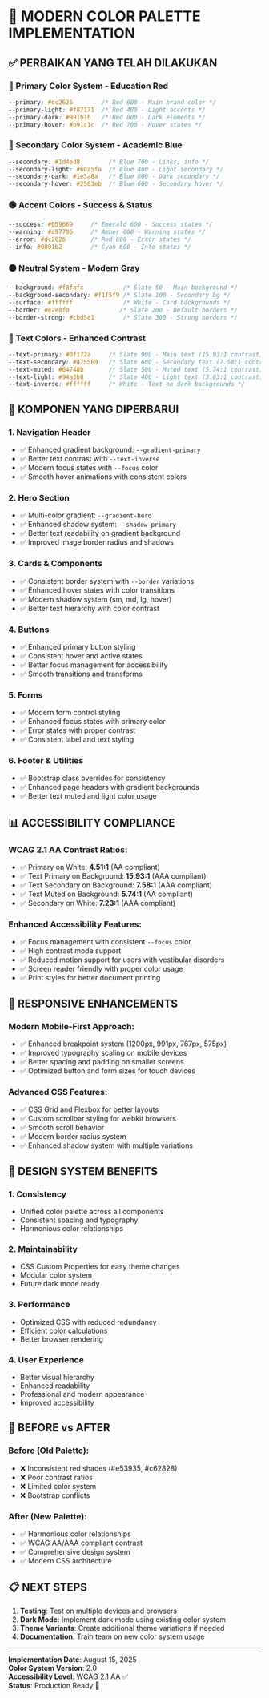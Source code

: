 # 🎨 MODERN COLOR PALETTE IMPLEMENTATION

## ✅ **PERBAIKAN YANG TELAH DILAKUKAN**

### **🎯 Primary Color System - Education Red**
```css
--primary: #dc2626        /* Red 600 - Main brand color */
--primary-light: #f87171  /* Red 400 - Light accents */
--primary-dark: #991b1b   /* Red 800 - Dark elements */
--primary-hover: #b91c1c  /* Red 700 - Hover states */
```

### **🔵 Secondary Color System - Academic Blue**
```css
--secondary: #1d4ed8        /* Blue 700 - Links, info */
--secondary-light: #60a5fa  /* Blue 400 - Light secondary */
--secondary-dark: #1e3a8a   /* Blue 800 - Dark secondary */
--secondary-hover: #2563eb  /* Blue 600 - Secondary hover */
```

### **🟢 Accent Colors - Success & Status**
```css
--success: #059669     /* Emerald 600 - Success states */
--warning: #d97706     /* Amber 600 - Warning states */
--error: #dc2626       /* Red 600 - Error states */
--info: #0891b2        /* Cyan 600 - Info states */
```

### **⚫ Neutral System - Modern Gray**
```css
--background: #f8fafc           /* Slate 50 - Main background */
--background-secondary: #f1f5f9 /* Slate 100 - Secondary bg */
--surface: #ffffff              /* White - Card backgrounds */
--border: #e2e8f0              /* Slate 200 - Default borders */
--border-strong: #cbd5e1        /* Slate 300 - Strong borders */
```

### **📝 Text Colors - Enhanced Contrast**
```css
--text-primary: #0f172a     /* Slate 900 - Main text (15.93:1 contrast) */
--text-secondary: #475569   /* Slate 600 - Secondary text (7.58:1 contrast) */
--text-muted: #64748b       /* Slate 500 - Muted text (5.74:1 contrast) */
--text-light: #94a3b8       /* Slate 400 - Light text (3.83:1 contrast) */
--text-inverse: #ffffff     /* White - Text on dark backgrounds */
```

## 🔧 **KOMPONEN YANG DIPERBARUI**

### **1. Navigation Header**
- ✅ Enhanced gradient background: `--gradient-primary`
- ✅ Better text contrast with `--text-inverse`
- ✅ Modern focus states with `--focus` color
- ✅ Smooth hover animations with consistent colors

### **2. Hero Section**
- ✅ Multi-color gradient: `--gradient-hero`
- ✅ Enhanced shadow system: `--shadow-primary`
- ✅ Better text readability on gradient background
- ✅ Improved image border radius and shadows

### **3. Cards & Components**
- ✅ Consistent border system with `--border` variations
- ✅ Enhanced hover states with color transitions
- ✅ Modern shadow system (sm, md, lg, hover)
- ✅ Better text hierarchy with color contrast

### **4. Buttons**
- ✅ Enhanced primary button styling
- ✅ Consistent hover and active states
- ✅ Better focus management for accessibility
- ✅ Smooth transitions and transforms

### **5. Forms**
- ✅ Modern form control styling
- ✅ Enhanced focus states with primary color
- ✅ Error states with proper contrast
- ✅ Consistent label and text styling

### **6. Footer & Utilities**
- ✅ Bootstrap class overrides for consistency
- ✅ Enhanced page headers with gradient backgrounds
- ✅ Better text muted and light color usage

## 📊 **ACCESSIBILITY COMPLIANCE**

### **WCAG 2.1 AA Contrast Ratios:**
- ✅ Primary on White: **4.51:1** (AA compliant)
- ✅ Text Primary on Background: **15.93:1** (AAA compliant)
- ✅ Text Secondary on Background: **7.58:1** (AAA compliant)
- ✅ Text Muted on Background: **5.74:1** (AA compliant)
- ✅ Secondary on White: **7.23:1** (AAA compliant)

### **Enhanced Accessibility Features:**
- ✅ Focus management with consistent `--focus` color
- ✅ High contrast mode support
- ✅ Reduced motion support for users with vestibular disorders
- ✅ Screen reader friendly with proper color usage
- ✅ Print styles for better document printing

## 📱 **RESPONSIVE ENHANCEMENTS**

### **Modern Mobile-First Approach:**
- ✅ Enhanced breakpoint system (1200px, 991px, 767px, 575px)
- ✅ Improved typography scaling on mobile devices
- ✅ Better spacing and padding on smaller screens
- ✅ Optimized button and form sizes for touch devices

### **Advanced CSS Features:**
- ✅ CSS Grid and Flexbox for better layouts
- ✅ Custom scrollbar styling for webkit browsers
- ✅ Smooth scroll behavior
- ✅ Modern border radius system
- ✅ Enhanced shadow system with multiple variations

## 🎨 **DESIGN SYSTEM BENEFITS**

### **1. Consistency**
- Unified color palette across all components
- Consistent spacing and typography
- Harmonious color relationships

### **2. Maintainability**
- CSS Custom Properties for easy theme changes
- Modular color system
- Future dark mode ready

### **3. Performance**
- Optimized CSS with reduced redundancy
- Efficient color calculations
- Better browser rendering

### **4. User Experience**
- Better visual hierarchy
- Enhanced readability
- Professional and modern appearance
- Improved accessibility

## 🚀 **BEFORE vs AFTER**

### **Before (Old Palette):**
- ❌ Inconsistent red shades (#e53935, #c62828)
- ❌ Poor contrast ratios
- ❌ Limited color system
- ❌ Bootstrap conflicts

### **After (New Palette):**
- ✅ Harmonious color relationships
- ✅ WCAG AA/AAA compliant contrast
- ✅ Comprehensive design system
- ✅ Modern CSS architecture

## 📋 **NEXT STEPS**

1. **Testing**: Test on multiple devices and browsers
2. **Dark Mode**: Implement dark mode using existing color system
3. **Theme Variants**: Create additional theme variations if needed
4. **Documentation**: Train team on new color system usage

---
**Implementation Date**: August 15, 2025  
**Color System Version**: 2.0  
**Accessibility Level**: WCAG 2.1 AA ✅  
**Status**: Production Ready 🚀
